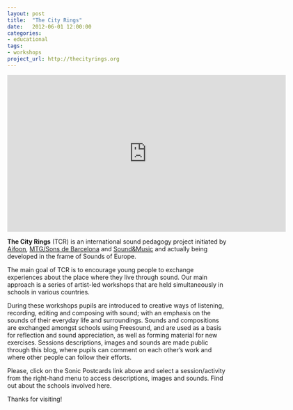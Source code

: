 ```yaml
---
layout: post
title:  "The City Rings"
date:   2012-06-01 12:00:00
categories:
- educational
tags:
- workshops
project_url: http://thecityrings.org
---
```


<iframe src="https://player.vimeo.com/video/20952809" width="640" height="360" frameborder="0" webkitallowfullscreen mozallowfullscreen allowfullscreen></iframe>


**The City Rings** (TCR) is an international sound pedagogy project initiated by [Aifoon](http://aifoon.org), [MTG/Sons de Barcelona](http://barcelona.freesound.org) and [Sound&Music](http://www.soundandmusic.org) and actually being developed in the frame of Sounds of Europe.

The main goal of TCR is to encourage young people to exchange experiences about the place where they live through sound. Our main approach is a series of artist-led workshops that are held simultaneously in schools in various countries.

During these workshops pupils are introduced to creative ways of listening, recording, editing and composing with sound; with an emphasis on the sounds of their everyday life and surroundings. Sounds and compositions are exchanged amongst schools using Freesound, and are used as a basis for reflection and sound appreciation, as well as forming material for new exercises. Sessions descriptions, images and sounds are made public through this blog, where pupils can comment on each other’s work and where other people can follow their efforts.

Please, click on the Sonic Postcards link above and select a session/activity from the right-hand menu to access descriptions, images and sounds. Find out about the schools involved here.

Thanks for visiting!
